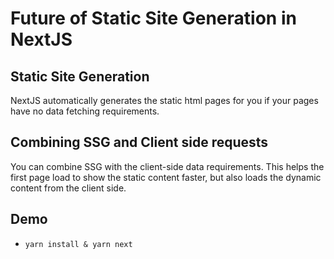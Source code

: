 # Future of Static Site Generation in NextJS 

## Static Site Generation
NextJS automatically generates the static html pages for you if your pages have no data fetching requirements. 


## Combining SSG and Client side requests
You can combine SSG with the client-side data requirements. This helps the first page load to show the static content faster, but also loads the 
dynamic content from the client side.


## Demo
- `yarn install & yarn next` 
